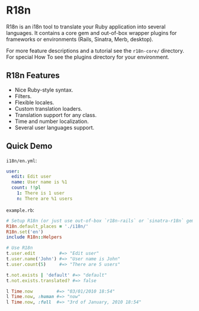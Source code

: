 # R18n

R18n is an i18n tool to translate your Ruby application into several languages.
It contains a core gem and out-of-box wrapper plugins for frameworks or
environments (Rails, Sinatra, Merb, desktop).

For more feature descriptions and a tutorial see the `r18n-core/` directory.
For special How To see the plugins directory for your environment.

## R18n Features

* Nice Ruby-style syntax.
* Filters.
* Flexible locales.
* Custom translation loaders.
* Translation support for any class.
* Time and number localization.
* Several user languages support.

## Quick Demo

`i18n/en.yml`:

```yaml
user:
  edit: Edit user
  name: User name is %1
  count: !!pl
    1: There is 1 user
    n: There are %1 users
```

`example.rb`:

```ruby
# Setup R18n (or just use out-of-box `r18n-rails` or `sinatra-r18n` gem)
R18n.default_places = './i18n/'
R18n.set('en')
include R18n::Helpers

# Use R18n
t.user.edit         #=> "Edit user"
t.user.name('John') #=> "User name is John"
t.user.count(5)     #=> "There are 5 users"

t.not.exists | 'default' #=> "default"
t.not.exists.translated? #=> false

l Time.now         #=> "03/01/2010 18:54"
l Time.now, :human #=> "now"
l Time.now, :full  #=> "3rd of January, 2010 18:54"
```
